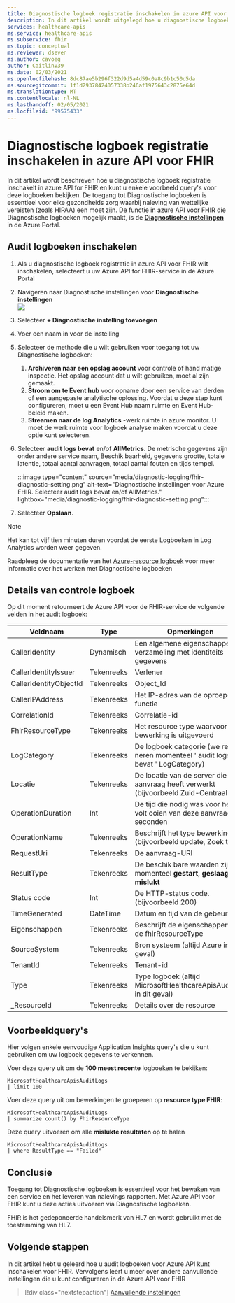 ```yaml
---
title: Diagnostische logboek registratie inschakelen in azure API voor FHIR
description: In dit artikel wordt uitgelegd hoe u diagnostische logboek registratie inschakelt in azure API voor FHIR®
services: healthcare-apis
ms.service: healthcare-apis
ms.subservice: fhir
ms.topic: conceptual
ms.reviewer: dseven
ms.author: cavoeg
author: CaitlinV39
ms.date: 02/03/2021
ms.openlocfilehash: 8dc87ae5b296f322d9d5a4d59c0a8c9b1c50d5da
ms.sourcegitcommit: 1f1d29378424057338b246af1975643c2875e64d
ms.translationtype: MT
ms.contentlocale: nl-NL
ms.lasthandoff: 02/05/2021
ms.locfileid: "99575433"
---
```

# <a name="enable-diagnostic-logging-in-azure-api-for-fhir"></a>Diagnostische logboek registratie inschakelen in azure API voor FHIR

In dit artikel wordt beschreven hoe u diagnostische logboek registratie inschakelt in azure API for FHIR en kunt u enkele voorbeeld query's voor deze logboeken bekijken. De toegang tot Diagnostische logboeken is essentieel voor elke gezondheids zorg waarbij naleving van wettelijke vereisten (zoals HIPAA) een moet zijn. De functie in azure API voor FHIR die Diagnostische logboeken mogelijk maakt, is de [**Diagnostische instellingen**](../azure-monitor/platform/diagnostic-settings.md) in de Azure Portal. 

## <a name="enable-audit-logs"></a>Audit logboeken inschakelen
1. Als u diagnostische logboek registratie in azure API voor FHIR wilt inschakelen, selecteert u uw Azure API for FHIR-service in de Azure Portal 
2. Navigeren naar Diagnostische instellingen voor **Diagnostische instellingen**  
 ![](media/diagnostic-logging/diagnostic-settings-screen.png) 

3. Selecteer **+ Diagnostische instelling toevoegen**

4. Voer een naam in voor de instelling

5. Selecteer de methode die u wilt gebruiken voor toegang tot uw Diagnostische logboeken:

    1. **Archiveren naar een opslag account** voor controle of hand matige inspectie. Het opslag account dat u wilt gebruiken, moet al zijn gemaakt.
    2. **Stroom om te Event hub** voor opname door een service van derden of een aangepaste analytische oplossing. Voordat u deze stap kunt configureren, moet u een Event Hub naam ruimte en Event Hub-beleid maken.
    3. **Streamen naar de log Analytics** -werk ruimte in azure monitor. U moet de werk ruimte voor logboek analyse maken voordat u deze optie kunt selecteren.

6. Selecteer **audit logs bevat** en/of **AllMetrics**. De metrische gegevens zijn onder andere service naam, Beschik baarheid, gegevens grootte, totale latentie, totaal aantal aanvragen, totaal aantal fouten en tijds tempel.

   :::image type="content" source="media/diagnostic-logging/fhir-diagnostic-setting.png" alt-text="Diagnostische instellingen voor Azure FHIR. Selecteer audit logs bevat en/of AllMetrics." lightbox="media/diagnostic-logging/fhir-diagnostic-setting.png":::

7. Selecteer **Opslaan**.


> [!Note] 
> Het kan tot vijf tien minuten duren voordat de eerste Logboeken in Log Analytics worden weer gegeven.  
 
Raadpleeg de documentatie van het [Azure-resource logboek](../azure-monitor/platform/platform-logs-overview.md) voor meer informatie over het werken met Diagnostische logboeken

## <a name="audit-log-details"></a>Details van controle logboek
Op dit moment retourneert de Azure API voor de FHIR-service de volgende velden in het audit logboek: 

|Veldnaam  |Type  |Opmerkingen  |
|---------|---------|---------|
|CallerIdentity|Dynamisch|Een algemene eigenschappen verzameling met identiteits gegevens
|CallerIdentityIssuer|Tekenreeks|Verlener 
|CallerIdentityObjectId|Tekenreeks|Object_Id 
|CallerIPAddress|Tekenreeks|Het IP-adres van de oproepende functie 
|CorrelationId|Tekenreeks| Correlatie-id
|FhirResourceType|Tekenreeks|Het resource type waarvoor de bewerking is uitgevoerd
|LogCategory|Tekenreeks|De logboek categorie (we retour neren momenteel ' audit logs bevat ' LogCategory)
|Locatie|Tekenreeks|De locatie van de server die de aanvraag heeft verwerkt (bijvoorbeeld Zuid-Centraal VS)
|OperationDuration|Int|De tijd die nodig was voor het volt ooien van deze aanvraag in seconden
|OperationName|Tekenreeks| Beschrijft het type bewerking (bijvoorbeeld update, Zoek type)
|RequestUri|Tekenreeks|De aanvraag-URI 
|ResultType|Tekenreeks|De beschik bare waarden zijn momenteel **gestart**, **geslaagd** of **mislukt**
|Status code|Int|De HTTP-status code. (bijvoorbeeld 200) 
|TimeGenerated|DateTime|Datum en tijd van de gebeurtenis|
|Eigenschappen|Tekenreeks| Beschrijft de eigenschappen van de fhirResourceType
|SourceSystem|Tekenreeks| Bron systeem (altijd Azure in dit geval)
|TenantId|Tekenreeks|Tenant-id
|Type|Tekenreeks|Type logboek (altijd MicrosoftHealthcareApisAuditLog in dit geval)
|_ResourceId|Tekenreeks|Details over de resource

## <a name="sample-queries"></a>Voorbeeldquery's

Hier volgen enkele eenvoudige Application Insights query's die u kunt gebruiken om uw logboek gegevens te verkennen.

Voer deze query uit om de **100 meest recente** logboeken te bekijken:

```Application Insights
MicrosoftHealthcareApisAuditLogs
| limit 100
```

Voer deze query uit om bewerkingen te groeperen op **resource type FHIR**:

```Application Insights
MicrosoftHealthcareApisAuditLogs 
| summarize count() by FhirResourceType
```

Deze query uitvoeren om alle **mislukte resultaten** op te halen

```Application Insights
MicrosoftHealthcareApisAuditLogs 
| where ResultType == "Failed" 
```

## <a name="conclusion"></a>Conclusie 
Toegang tot Diagnostische logboeken is essentieel voor het bewaken van een service en het leveren van nalevings rapporten. Met Azure API voor FHIR kunt u deze acties uitvoeren via Diagnostische logboeken. 
 
FHIR is het gedeponeerde handelsmerk van HL7 en wordt gebruikt met de toestemming van HL7.

## <a name="next-steps"></a>Volgende stappen
In dit artikel hebt u geleerd hoe u audit logboeken voor Azure API kunt inschakelen voor FHIR. Vervolgens leert u meer over andere aanvullende instellingen die u kunt configureren in de Azure API voor FHIR
 
>[!div class="nextstepaction"]
>[Aanvullende instellingen](azure-api-for-fhir-additional-settings.md)
